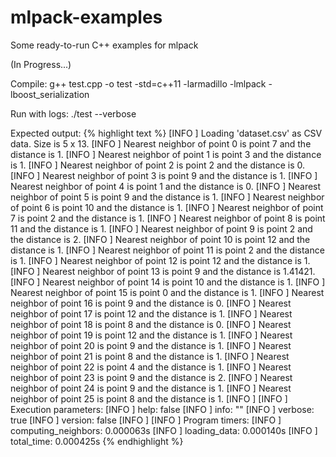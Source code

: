 # mlpack-examples
Some ready-to-run C++ examples for mlpack

(In Progress...)

Compile:
g++ test.cpp -o test -std=c++11 -larmadillo -lmlpack -lboost_serialization

Run with logs:
./test --verbose

Expected output:
{% highlight text %}
[INFO ] Loading 'dataset.csv' as CSV data.  Size is 5 x 13.
[INFO ] Nearest neighbor of point 0 is point 7 and the distance is 1.
[INFO ] Nearest neighbor of point 1 is point 3 and the distance is 1.
[INFO ] Nearest neighbor of point 2 is point 2 and the distance is 0.
[INFO ] Nearest neighbor of point 3 is point 9 and the distance is 1.
[INFO ] Nearest neighbor of point 4 is point 1 and the distance is 0.
[INFO ] Nearest neighbor of point 5 is point 9 and the distance is 1.
[INFO ] Nearest neighbor of point 6 is point 10 and the distance is 1.
[INFO ] Nearest neighbor of point 7 is point 2 and the distance is 1.
[INFO ] Nearest neighbor of point 8 is point 11 and the distance is 1.
[INFO ] Nearest neighbor of point 9 is point 2 and the distance is 2.
[INFO ] Nearest neighbor of point 10 is point 12 and the distance is 1.
[INFO ] Nearest neighbor of point 11 is point 2 and the distance is 1.
[INFO ] Nearest neighbor of point 12 is point 12 and the distance is 1.
[INFO ] Nearest neighbor of point 13 is point 9 and the distance is 1.41421.
[INFO ] Nearest neighbor of point 14 is point 10 and the distance is 1.
[INFO ] Nearest neighbor of point 15 is point 0 and the distance is 1.
[INFO ] Nearest neighbor of point 16 is point 9 and the distance is 0.
[INFO ] Nearest neighbor of point 17 is point 12 and the distance is 1.
[INFO ] Nearest neighbor of point 18 is point 8 and the distance is 0.
[INFO ] Nearest neighbor of point 19 is point 12 and the distance is 1.
[INFO ] Nearest neighbor of point 20 is point 9 and the distance is 1.
[INFO ] Nearest neighbor of point 21 is point 8 and the distance is 1.
[INFO ] Nearest neighbor of point 22 is point 4 and the distance is 1.
[INFO ] Nearest neighbor of point 23 is point 9 and the distance is 2.
[INFO ] Nearest neighbor of point 24 is point 9 and the distance is 1.
[INFO ] Nearest neighbor of point 25 is point 8 and the distance is 1.
[INFO ]
[INFO ] Execution parameters:
[INFO ]   help: false
[INFO ]   info: ""
[INFO ]   verbose: true
[INFO ]   version: false
[INFO ]
[INFO ] Program timers:
[INFO ]   computing_neighbors: 0.000063s
[INFO ]   loading_data: 0.000140s
[INFO ]   total_time: 0.000425s
{% endhighlight %}

